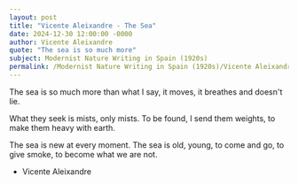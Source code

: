 ```yaml
---
layout: post
title: "Vicente Aleixandre - The Sea"
date: 2024-12-30 12:00:00 -0000
author: Vicente Aleixandre
quote: "The sea is so much more"
subject: Modernist Nature Writing in Spain (1920s)
permalink: /Modernist Nature Writing in Spain (1920s)/Vicente Aleixandre/Vicente Aleixandre - The Sea
---
```


The sea is so much more
than what I say,
it moves, it breathes
and doesn't lie.

What they seek is mists,
only mists.
To be found,
I send them weights,
to make them heavy with earth.

The sea is new at every moment.
The sea is old, young,
to come and go, to give smoke,
to become what we are not.

- Vicente Aleixandre
